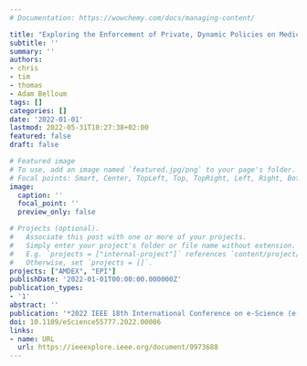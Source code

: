 ```yaml
---
# Documentation: https://wowchemy.com/docs/managing-content/

title: "Exploring the Enforcement of Private, Dynamic Policies on Medical Workflow Execution"
subtitle: ''
summary: ''
authors:
- chris
- tim
- thomas
- Adam Belloum
tags: []
categories: []
date: '2022-01-01'
lastmod: 2022-05-31T10:27:38+02:00
featured: false
draft: false

# Featured image
# To use, add an image named `featured.jpg/png` to your page's folder.
# Focal points: Smart, Center, TopLeft, Top, TopRight, Left, Right, BottomLeft, Bottom, BottomRight.
image:
  caption: ''
  focal_point: ''
  preview_only: false

# Projects (optional).
#   Associate this post with one or more of your projects.
#   Simply enter your project's folder or file name without extension.
#   E.g. `projects = ["internal-project"]` references `content/project/deep-learning/index.md`.
#   Otherwise, set `projects = []`.
projects: ["AMDEX", "EPI"]
publishDate: '2022-01-01T00:00:00.000000Z'
publication_types:
- '1'
abstract: ''
publication: '*2022 IEEE 18th International Conference on e-Science (e-Science)*'
doi: 10.1109/eScience55777.2022.00086
links:
- name: URL
  url: https://ieeexplore.ieee.org/document/9973688
---
```

